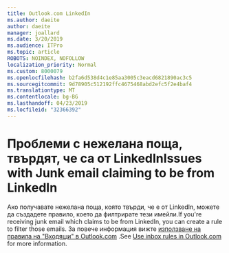 ```yaml
---
title: Outlook.com LinkedIn
ms.author: daeite
author: daeite
manager: joallard
ms.date: 3/20/2019
ms.audience: ITPro
ms.topic: article
ROBOTS: NOINDEX, NOFOLLOW
localization_priority: Normal
ms.custom: 8000079
ms.openlocfilehash: b2fa6d538d4c1e85aa3005c3eacd6821890ac3c5
ms.sourcegitcommit: 9d78905c512192ffc4675468abd2efc5f2e4baf4
ms.translationtype: MT
ms.contentlocale: bg-BG
ms.lasthandoff: 04/23/2019
ms.locfileid: "32366392"
---
```

# <a name="issues-with-junk-email-claiming-to-be-from-linkedin"></a><span data-ttu-id="2a4e3-102">Проблеми с нежелана поща, твърдят, че са от LinkedIn</span><span class="sxs-lookup"><span data-stu-id="2a4e3-102">Issues with Junk email claiming to be from LinkedIn</span></span>

<span data-ttu-id="2a4e3-103">Ако получавате нежелана поща, която твърди, че е от LinkedIn, можете да създадете правило, което да филтрирате тези имейли.</span><span class="sxs-lookup"><span data-stu-id="2a4e3-103">If you're receiving junk email which claims to be from LinkedIn, you can create a rule to filter those emails.</span></span>
<span data-ttu-id="2a4e3-104">За повече информация вижте [използване на правила на "Входящи" в Outlook.com](https://aka.ms/OutlookComInboxRules) .</span><span class="sxs-lookup"><span data-stu-id="2a4e3-104">See [Use inbox rules in Outlook.com](https://aka.ms/OutlookComInboxRules) for more information.</span></span>


